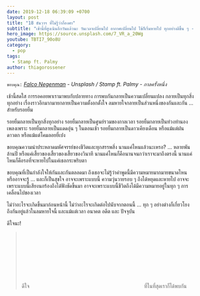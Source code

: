 ```yaml
---
date: 2019-12-18 06:39:09 +0700
layout: post
title: "18 ธันวาฯ ที่ไม่รู้ว่ากี่องศา"
subtitle: "เช้านี้ที่สูงเนินอีกวันแล้วนะ วันเวลาเปลี่ยนไป อากาศเปลี่ยนไป ไข้ก็เริ่มหายไป ทุกอย่างดีขึ้น ๆ - ทุกอย่างดีขึ้น ๆ ตั้งแต่วันที่เราได้พบกัน"
hero_image: https://source.unsplash.com/7_VR_a_20Wg
youtube: TBTI7_90o8U
category:
  - pop
tags:
  - Stamp ft. Palmy
author: thiagorossener
---
```

`ขอบคุณ:` *[Falco Negenman](https://unsplash.com/@f9lco) - Unsplash / Stamp ft. Palmy - กาลครั้งหนึ่ง*

เช้านี้สดใส การรอคอยพาเรามาพบกับปลายทาง การพบกันกลายเป็นความเปลี่ยนแปลง กลายเป็นทุกสิ่งทุกอย่าง เรื่องราวอีกมากมายกลายเป็นความตั้งอกตั้งใจ ลมหายใจกลายเป็นส่วนหนึ่งของกันและกัน ... สำหรับรอยยิ้ม

รอยยิ้มกลายเป็นทุกสิ่งทุกอย่าง รอยยิ้มกลายเป็นศูนย์รวมของกาลเวลา รอยยิ้มกลายเป็นท่วงทำนองเพลงเพราะ รอยยิ้มกลายเป็นแดดอุ่น ๆ ในตอนเช้า รอยยิ้มกลายเป็นดาวเคียงเดือน หรือแม้แต่ฝนดาวตก หรือแม้แต่โคมลอยยี่เปง

ขอบคุณความน่าประหลาดมหัศจรรย์ของชีวิตและทุกสรรพสิ่ง นานแค่ไหนแล้วนะเหรอ? ... หลายพันล้านปี หรือแค่เสี้ยวของเสี้ยวของเสี้ยวของวินาที นานแค่ไหนก็คือนานจนกว่าเราจะมาถึงตรงนี้ นานแค่ไหนก็คือรอที่จะหายไปในแค่เธอกระพริบตา

ขอบคุณที่เป็นกำลังใจให้กันและกันตลอดมา ถึงเธอจะไม่รู้ว่าคำพูดนี้มีความหมายมากมายขนาดไหน หรืออาจจะรู้ ... และก็เป็นสุขใจ อาจจะเพราะแบบนี้ ความวุ่นวายรอบ ๆ ถึงได้หยุดและหายไป อาจจะเพราะแบบนี้เสียงนกร้องถึงได้ฟังชัดขึ้นมา อาจจะเพราะแบบนี้ชีวิตถึงได้มีความหมายอยู่ในทุก ๆ การเคลื่อนไปของเวลา

ไม่ว่าอะไรจะเกิดขึ้นมาก่อนหน้านี้ ไม่ว่าอะไรจะเกิดต่อไปนับจากตอนนี้ ... ทุก ๆ อย่างต่างก็เกี่ยวโยงถึงกันอยู่แล้วในลมหายใจนี้ และแม้แต่เวลา อนาคต อดีต และ ปัจจุบัน

ดีใจนะ!
> ดีใจ <svg class="love"><use xlink:href="#icon-heart"></use></svg> ที่ในที่สุดเราก็ได้พบกัน
